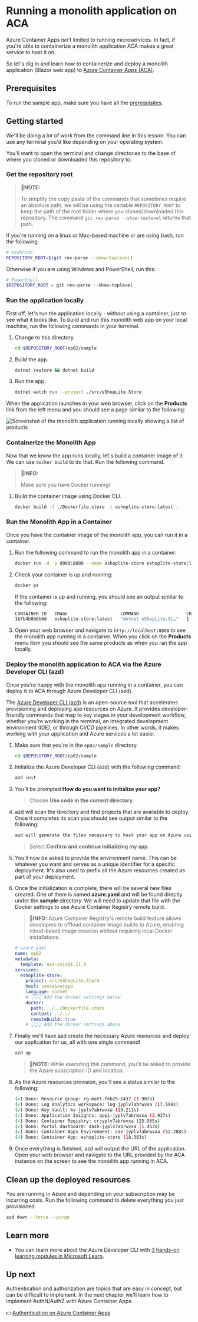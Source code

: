 # Running a monolith application on ACA

Azure Container Apps isn't limited to running microservices. In fact, if you're able to containerize a monolith application ACA makes a great service to host it on.

So let's dig in and learn how to containerize and deploy a monolith application (Blazor web app) to [Azure Container Apps (ACA)](https://learn.microsoft.com/azure/container-apps/overview).

## Prerequisites

To run the sample app, make sure you have all the [prerequisites](../README.md#prerequisites).

## Getting started

We'll be doing a lot of work from the command line in this lesson. You can use any terminal you'd like depending on your operating system.

You'll want to open the terminal and change directories to the base of where you cloned or downloaded this repository to.

### Get the repository root

> 📝**NOTE:**
> 
> To simplify the copy paste of the commands that sometimes require an absolute path, we will be using the variable `REPOSITORY_ROOT` to keep the path of the root folder where you cloned/downloaded this repository. The command `git rev-parse --show-toplevel` returns that path.

If you're running on a linux or Mac-based machine or are using bash, run the following:

```bash
# bash/zsh
REPOSITORY_ROOT=$(git rev-parse --show-toplevel)
```

Otherwise if you are using Windows and PowerShell, run this:

```powershell
# PowerShell
$REPOSITORY_ROOT = git rev-parse --show-toplevel
```

### Run the application locally

First off, let's run the application locally - without using a container, just to see what it looks like. To build and run this monolith web app on your local machine, run the following commands in your terminal.

1. Change to this directory.

    ```bash
    cd $REPOSITORY_ROOT/ep02/sample
    ```

2. Build the app.

    ```bash
    dotnet restore && dotnet build
    ```

3. Run the app.

    ```bash
    dotnet watch run --project ./src/eShopLite.Store
    ```

When the application launches in your web browser, click on the **Products** link from the left menu and you should see a page similar to the following:

![Screenshot of the monolith application running locally showing a list of products](./images/local-app.png)

### Containerize the Monolith App

Now that we know the app runs locally, let's build a container image of it. We can use `docker build` to do that. Run the following command.

> 🧐**INFO:**
> 
> Make sure you have Docker running!

1. Build the container image using Docker CLI.

    ```bash
    docker build -f ./Dockerfile.store -t eshoplite-store:latest .
    ```

### Run the Monolith App in a Container

Once you have the container image of the monolith app, you can run it in a container.

1. Run the following command to run the monolith app in a container.

    ```bash
    docker run -d -p 8080:8080 --name eshoplite-store eshoplite-store:latest
    ```

1. Check your container is up and running:

    ```bash
    docker ps
    ```

   If the container is up and running, you should see an output similar to the following:

    ```bash
    CONTAINER ID   IMAGE                    COMMAND                  CREATED        STATUS          PORTS                    NAMES
    1b7b4b8b6b6d   eshoplite-store:latest   "dotnet eShopLite.St…"   1 minute ago   Up 1 minute     0.0.0.0:8080->8080/tcp   eshoplite-store
    ```

1. Open your web browser and navigate to `http://localhost:8080` to see the monolith app running in a container. When you click on the **Products** menu item you should see the same products as when you ran the app locally.

### Deploy the monolith application to ACA via the Azure Developer CLI (azd)

Once you're happy with the monolith app running in a container, you can deploy it to ACA through Azure Developer CLI (azd).

The [Azure Developer CLI (azd)](https://learn.microsoft.com/azure/developer/azure-developer-cli/overview) is an open-source tool that accelerates provisioning and deploying app resources on Azure. It provides developer-friendly commands that map to key stages in your development workflow, whether you're working in the terminal, an integrated development environment (IDE), or through CI/CD pipelines. In other words, it makes working with your application and Azure services a lot easier.

1. Make sure that you're in the `ep02/sample` directory.

    ```bash
    cd $REPOSITORY_ROOT/ep02/sample
    ```

1. Initialize the Azure Developer CLI (azd) with the following command:

    ```bash
    azd init
    ```

1. You'll be prompted **How do you want to initialize your app?** 

    > Choose **Use code in the current directory**. 

1. azd will scan the directory and find projects that are available to deploy. Once it completes its scan you should see output similar to the following:

    ```bash
    azd will generate the files necessary to host your app on Azure using Azure Container Apps.
    ```

    > Select **Confirm and continue initializing my app**.

1. You'll now be asked to provide the environment name. This can be whatever you want and serves as a unique identifier for a specific deployment. It's also used to prefix all the Azure resources created as part of your deployment.

1. Once the initialization is complete, there will be several new files created. One of them is named **azure.yaml** and will be found directly under the **sample** directory. We will need to update that file with the Docker settings to use Azure Container Registry remote build.

    > 🧐**INFO:**
    > Azure Container Registry's remote build feature allows developers to offload container image builds to Azure, enabling cloud-based image creation without requiring local Docker installations. 

    ```yaml
    # azure.yaml
    name: ep02
    metadata:
      template: azd-init@1.11.0
    services:
      eshoplite-store:
        project: src/eShopLite.Store
        host: containerapp
        language: dotnet
        # 👇👇👇 Add the docker settings below
        docker:
          path: ../../Dockerfile.store
          context: ../../
          remoteBuild: true
        # 👆👆👆 Add the docker settings above
    ```

1. Finally we'll have azd create the necessary Azure resources and deploy our application for us, all with one single command!

    ```bash
    azd up
    ```

   > 📝**NOTE:**
   > While executing this command, you'll be asked to provide the Azure subscription ID and location.

1. As the Azure resources provision, you'll see a status similar to the following:

    ```bash
    (✓) Done: Resource group: rg-matt-feb25-1437 (1.907s)
    (✓) Done: Log Analytics workspace: log-jyplv7abrwvxa (17.594s)
    (✓) Done: Key Vault: kv-jyplv7abrwvxa (19.211s)
    (✓) Done: Application Insights: appi-jyplv7abrwvxa (2.937s)
    (✓) Done: Container Registry: crjyplv7abrwvxa (25.565s)
    (✓) Done: Portal dashboard: dash-jyplv7abrwvxa (1.453s)
    (✓) Done: Container Apps Environment: cae-jyplv7abrwvxa (52.288s)
    (✓) Done: Container App: eshoplite-store (18.363s)
    ```

1. Once everything is finished, azd will output the URL of the application. Open your web browser and navigate to the URL provided by the ACA instance on the screen to see the monolith app running in ACA.

## Clean up the deployed resources

You are running in Azure and depending on your subscription may be incurring costs. Run the following command to delete everything you just provisioned.

```bash
azd down --force --purge
```

## Learn more

- You can learn more about the Azure Developer CLI with [3 hands-on learning modules in Microsoft Learn](https://learn.microsoft.com/training/paths/azure-developer-cli/).

## Up next

Authentication and authorization are topics that are easy in concept, but can be difficult to implement. In the next chapter we'll learn how to implement AuthN/AuthZ with Azure Container Apps.

👉[Authentication on Azure Container Apps](../ep03/README.md)
